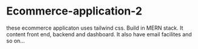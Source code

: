 # Ecommerce-application-2
these ecommerce applicaton uses tailwind css. Build in MERN stack. It content front end, backend and dashboard. It also have email facilites and so on...
